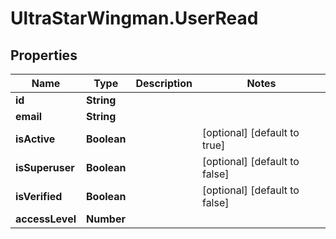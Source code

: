 # UltraStarWingman.UserRead

## Properties

Name | Type | Description | Notes
------------ | ------------- | ------------- | -------------
**id** | **String** |  | 
**email** | **String** |  | 
**isActive** | **Boolean** |  | [optional] [default to true]
**isSuperuser** | **Boolean** |  | [optional] [default to false]
**isVerified** | **Boolean** |  | [optional] [default to false]
**accessLevel** | **Number** |  | 


